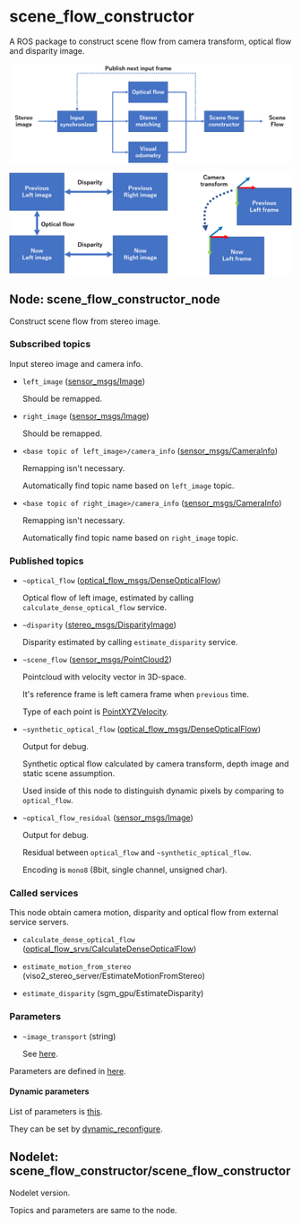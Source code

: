 # scene_flow_constructor

A ROS package to construct scene flow from camera transform, optical flow and disparity image.

![overview](scene_flow_constructor.png)

![frames](input_frames.png)

## Node: scene_flow_constructor_node

Construct scene flow from stereo image.

### Subscribed topics

Input stereo image and camera info.

* `left_image` ([sensor_msgs/Image](http://docs.ros.org/api/sensor_msgs/html/msg/Image.html))

  Should be remapped.

* `right_image` ([sensor_msgs/Image](http://docs.ros.org/api/sensor_msgs/html/msg/Image.html))

  Should be remapped.

* `<base topic of left_image>/camera_info` ([sensor_msgs/CameraInfo](http://docs.ros.org/api/sensor_msgs/html/msg/CameraInfo.html))

  Remapping isn't necessary.

  Automatically find topic name based on `left_image` topic.

* `<base topic of right_image>/camera_info` ([sensor_msgs/CameraInfo](http://docs.ros.org/api/sensor_msgs/html/msg/CameraInfo.html))

  Remapping isn't necessary.

  Automatically find topic name based on `right_image` topic.

### Published topics

* `~optical_flow` ([optical_flow_msgs/DenseOpticalFlow](https://github.com/ActiveIntelligentSystemsLab/ros_optical_flow/blob/master/optical_flow_msgs/msg/DenseOpticalFlow.msg))

  Optical flow of left image, estimated by calling `calculate_dense_optical_flow` service.

* `~disparity` ([stereo_msgs/DisparityImage](http://docs.ros.org/api/stereo_msgs/html/msg/DisparityImage.html))

  Disparity estimated by calling `estimate_disparity` service.

* `~scene_flow` ([sensor_msgs/PointCloud2](http://docs.ros.org/api/sensor_msgs/html/msg/PointCloud2.html))

  Pointcloud with velocity vector in 3D-space.

  It's reference frame is left camera frame when `previous` time.
  
  Type of each point is [PointXYZVelocity](https://github.com/ActiveIntelligentSystemsLab/moving_object_detector/blob/master/scene_flow_constructor/include/scene_flow_constructor/pcl_point_xyz_velocity.h).

* `~synthetic_optical_flow` ([optical_flow_msgs/DenseOpticalFlow](https://github.com/ActiveIntelligentSystemsLab/ros_optical_flow/blob/master/optical_flow_msgs/msg/DenseOpticalFlow.msg))

  Output for debug.

  Synthetic optical flow calculated by camera transform, depth image and static scene assumption.

  Used inside of this node to distinguish dynamic pixels by comparing to `optical_flow`.

* `~optical_flow_residual` ([sensor_msgs/Image](http://docs.ros.org/api/sensor_msgs/html/msg/Image.html))

  Output for debug.

  Residual between `optical_flow` and `~synthetic_optical_flow`.

  Encoding is `mono8` (8bit, single channel, unsigned char).

### Called services

This node obtain camera motion, disparity and optical flow from external service servers.

* `calculate_dense_optical_flow` ([optical_flow_srvs/CalculateDenseOpticalFlow](https://github.com/ActiveIntelligentSystemsLab/ros_optical_flow/blob/master/optical_flow_srvs/srv/CalculateDenseOpticalFlow.srv))

* `estimate_motion_from_stereo` (viso2_stereo_server/EstimateMotionFromStereo)

* `estimate_disparity` (sgm_gpu/EstimateDisparity)

### Parameters

* `~image_transport` (string)

  See [here](http://wiki.ros.org/image_transport#Parameters-1).

Parameters are defined in [here](cfg/SceneFlowConstructor.cfg).

#### Dynamic parameters

List of parameters is [this](cfg/SceneFlowConstructor.cfg).

They can be set by [dynamic_reconfigure](http://wiki.ros.org/dynamic_reconfigure).

## Nodelet: scene_flow_constructor/scene_flow_constructor

Nodelet version.

Topics and parameters are same to the node.


